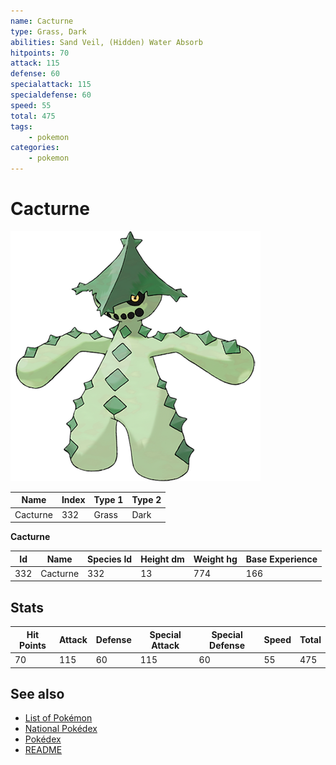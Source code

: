```yaml
---
name: Cacturne
type: Grass, Dark
abilities: Sand Veil, (Hidden) Water Absorb
hitpoints: 70
attack: 115
defense: 60
specialattack: 115
specialdefense: 60
speed: 55
total: 475
tags:
    - pokemon
categories:
    - pokemon
---
```


# Cacturne


![Cacturne](images/332.png)

| **Name** | **Index** | **Type 1** | **Type 2** |
|----|----|----|----|
| Cacturne | 332 | Grass | Dark  |

**Cacturne** 




| **Id** | **Name** | **Species Id** | **Height dm** | **Weight hg** | **Base Experience** |
|--------|----------|----------------|------------|------------|---------------------|
| 332 | Cacturne | 332 | 13 | 774 | 166 |



## Stats

| **Hit Points** | **Attack** | **Defense** | **Special Attack** | **Special Defense** | **Speed** | **Total** |
|----------------|------------|-------------|--------------------|---------------------|-----------|-----------|
| 70 | 115 | 60 | 115 | 60 | 55 | 475 |

## See also

- [List of Pokémon](../pokemon.md)
- [National Pokédex](../national_pokedex.md)
- [Pokédex](../pokedex.md)
- [README](../README.md)
